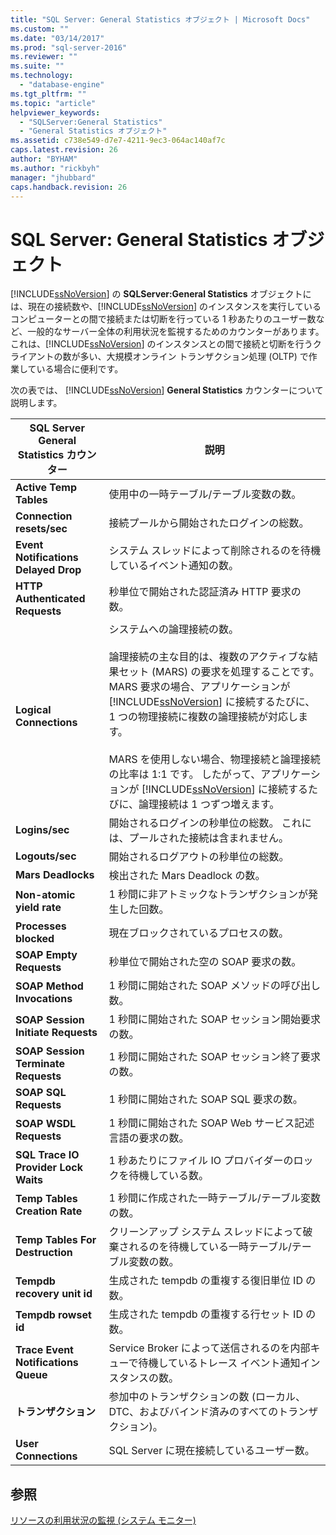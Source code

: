 ```yaml
---
title: "SQL Server: General Statistics オブジェクト | Microsoft Docs"
ms.custom: ""
ms.date: "03/14/2017"
ms.prod: "sql-server-2016"
ms.reviewer: ""
ms.suite: ""
ms.technology: 
  - "database-engine"
ms.tgt_pltfrm: ""
ms.topic: "article"
helpviewer_keywords: 
  - "SQLServer:General Statistics"
  - "General Statistics オブジェクト"
ms.assetid: c738e549-d7e7-4211-9ec3-064ac140af7c
caps.latest.revision: 26
author: "BYHAM"
ms.author: "rickbyh"
manager: "jhubbard"
caps.handback.revision: 26
---
```

# SQL Server: General Statistics オブジェクト
  [!INCLUDE[ssNoVersion](../../includes/ssnoversion-md.md)] の **SQLServer:General Statistics** オブジェクトには、現在の接続数や、[!INCLUDE[ssNoVersion](../../includes/ssnoversion-md.md)] のインスタンスを実行しているコンピューターとの間で接続または切断を行っている 1 秒あたりのユーザー数など、一般的なサーバー全体の利用状況を監視するためのカウンターがあります。 これは、[!INCLUDE[ssNoVersion](../../includes/ssnoversion-md.md)] のインスタンスとの間で接続と切断を行うクライアントの数が多い、大規模オンライン トランザクション処理 (OLTP) で作業している場合に便利です。  
  
 次の表では、 [!INCLUDE[ssNoVersion](../../includes/ssnoversion-md.md)] **General Statistics** カウンターについて説明します。  
  
|SQL Server General Statistics カウンター|説明|  
|--------------------------------------------|-----------------|  
|**Active Temp Tables**|使用中の一時テーブル/テーブル変数の数。|  
|**Connection resets/sec**|接続プールから開始されたログインの総数。|  
|**Event Notifications Delayed Drop**|システム スレッドによって削除されるのを待機しているイベント通知の数。|  
|**HTTP Authenticated Requests**|秒単位で開始された認証済み HTTP 要求の数。|  
|**Logical Connections**|システムへの論理接続の数。<br /><br /> 論理接続の主な目的は、複数のアクティブな結果セット (MARS) の要求を処理することです。 MARS 要求の場合、アプリケーションが [!INCLUDE[ssNoVersion](../../includes/ssnoversion-md.md)] に接続するたびに、1 つの物理接続に複数の論理接続が対応します。<br /><br /> MARS を使用しない場合、物理接続と論理接続の比率は 1:1 です。 したがって、アプリケーションが [!INCLUDE[ssNoVersion](../../includes/ssnoversion-md.md)] に接続するたびに、論理接続は 1 つずつ増えます。|  
|**Logins/sec**|開始されるログインの秒単位の総数。 これには、プールされた接続は含まれません。|  
|**Logouts/sec**|開始されるログアウトの秒単位の総数。|  
|**Mars Deadlocks**|検出された Mars Deadlock の数。|  
|**Non-atomic yield rate**|1 秒間に非アトミックなトランザクションが発生した回数。|  
|**Processes blocked**|現在ブロックされているプロセスの数。|  
|**SOAP Empty Requests**|秒単位で開始された空の SOAP 要求の数。|  
|**SOAP Method Invocations**|1 秒間に開始された SOAP メソッドの呼び出し数。|  
|**SOAP Session Initiate Requests**|1 秒間に開始された SOAP セッション開始要求の数。|  
|**SOAP Session Terminate Requests**|1 秒間に開始された SOAP セッション終了要求の数。|  
|**SOAP SQL Requests**|1 秒間に開始された SOAP SQL 要求の数。|  
|**SOAP WSDL Requests**|1 秒間に開始された SOAP Web サービス記述言語の要求の数。|  
|**SQL Trace IO Provider Lock Waits**|1 秒あたりにファイル IO プロバイダーのロックを待機している数。| 
|**Temp Tables Creation Rate**|1 秒間に作成された一時テーブル/テーブル変数の数。|  
|**Temp Tables For Destruction**|クリーンアップ システム スレッドによって破棄されるのを待機している一時テーブル/テーブル変数の数。|  
|**Tempdb recovery unit id**|生成された tempdb の重複する復旧単位 ID の数。|
|**Tempdb rowset id**|生成された tempdb の重複する行セット ID の数。| 
|**Trace Event Notifications Queue**|Service Broker によって送信されるのを内部キューで待機しているトレース イベント通知インスタンスの数。|  
|**トランザクション**|参加中のトランザクションの数 (ローカル、DTC、およびバインド済みのすべてのトランザクション)。|  
|**User Connections**|SQL Server に現在接続しているユーザー数。|  
  
## 参照  
 [リソースの利用状況の監視 &#40;システム モニター&#41;](../../relational-databases/performance-monitor/monitor-resource-usage-system-monitor.md)  
  
  